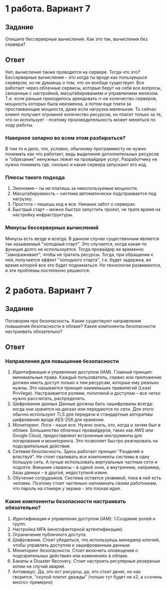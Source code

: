 # 1 работа. Вариант 7
## Задание
Опишите бессерверные вычисления. Как это так, вычисления без сервера?
## Ответ
Нет, вычисления также проводятся на сервере. Тогда что это? Бессерверные вычисления – это когда ты вроде как пользуешься сервером, но не думаешь о том, что он вообще существует. Все работает через облачные сервисы, которые берут на себя все вопросы, связанные с настройкой, масштабированием и управлением железом. Т.е. если раньше приходилось арендовать n-ое количество серверов, мощность которых была неизменна, а потом еще плати за простаивающие мощности, даже если нагрузка маленькая. То сейчас клиент получает огромное количество ресурсов, но платит только за те, что он использует - поэтому производительность может меняться по ходу работы.
### Наверное запарно во всем этом разбираться?
В том то и дело, что, условно, обычному программисту не нужно понимать как что работает, ведь выделение дополнительных ресурсов и "обрезание" ненужных лежит на провайдере услуг. Разработчику не нужно понимать где, сколько и какие сервера запускают его код.
### Плюсы такого подхода
1. Экономия – ты не платишь за неиспользуемые мощности.
2. Масштабируемость – система автоматически подстраивается под нагрузку.
3. Простота – пишешь код и все. Никаких забот о серверах.
4. Быстрый старт – можно быстро запустить проект, не тратя время на настройку инфраструктуры.
### Минусы бессерверных вычислений
Минусы есть везде и всегда. В данном случае существенным является так называемый "холодный старт". Это случается, когда какая-то функция долго не использоуется. Тогда провайдер ее временно "замораживает", чтобы не тратить ресурсы. Тогда, при обращении к ней, получается эффект "холодного старта", т.е. будет задержка, во время которой все это будет подниматься. Но технологии развиваются, и эти проблемы постепенно решаются.

# 2 работа. Вариант 7
## Задание
Поговорим про безопасность. Какие существуют направления повышения безопасности в облаке? Какие компоненты безопасности настраивать обязательно?
## Ответ
### Направления для повышения безопасности
1. Идентификация и управление доступом (IAM). Главный принцип: минимальные права. Каждый пользователь, сервис или приложение должен иметь доступ только к тем ресурсам, которые ему реально нужны. Это называется принцип наименьших привилегий (Least Privilege). Настраивается ролями, политикой и доступом – все четко нужно рассчитать, распределить.
2. Шифрование данных
Данные должны быть зашифрованы всегда: когда они хранятся на дисках или передаются по сети. Для этого обычно используют TLS для передачи и стандартные алгоритмы шифрования вроде AES-256 для хранения.
3. Мониторинг. Логи - наше все. Нужно знать, кто, когда и зачем был в облаке. Большинство облачных провайдеров, таких как AWS или Google Cloud, предоставляют встроенные инструменты для логирования и мониторинга. Это позволяет быстро реагировать на подозрительные действия.
4. Сетевая безопасность. Здесь работает принцип "Разделяй и властвуй". Не стоит сваливать все компоненты системы в одну большую сеть. А лучше использовать виртуальные частные сети и подсети. Внешние сервисы – в одной зоне, а внутренние, например, базы данных – в другой, недоступной извне.
5. Обучение сотрудников. Система остается уязвимой, пока в ней есть человек. Поэтому стоит частенько напоминать своим работникам, что пароль на стикере у экрана - это плохая идея.
### Какие компоненты безопасности настраивать обязательно?
1. Идентификация и управление доступом (IAM):
  1.Создание ролей и групп.
  2. Настройка MFA (многофакторной аутентификации).
  3. Ограничение публичного доступа.
2. Шифрование. Стоит убедиться, что используешь менеджер ключей, чтобы управлять доступом к зашифрованным данным.
3. Мониторинг безопасности. Стоит включить оповещения о подозрительных действиях или изменениях в облаке.
4. Бэкапы и Disaster Recovery. Стоит настроить регулярные резервные копии на случай аварий.
5. Антивирус. Да, это ест ресурсы, да, это стоит денег, но как гворится, "скупой платит дважды" (только тут будет не x2, а x<очень много> примерно)
